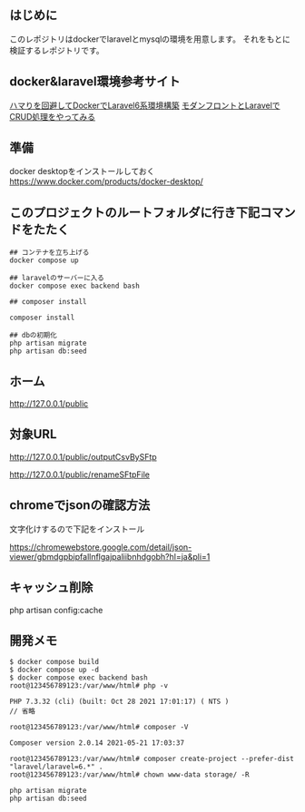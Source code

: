 ## はじめに
このレポジトリはdockerでlaravelとmysqlの環境を用意します。
それをもとに検証するレポジトリです。

## docker&laravel環境参考サイト 
[ハマりを回避してDockerでLaravel6系環境構築](https://qiita.com/2san/items/6e8af71f3186ad300538)
[モダンフロントとLaravelでCRUD処理をやってみる](https://qiita.com/2san/items/57d6a2cbe053dd314223)

## 準備
docker desktopをインストールしておく
https://www.docker.com/products/docker-desktop/

## このプロジェクトのルートフォルダに行き下記コマンドをたたく
```
## コンテナを立ち上げる
docker compose up

## laravelのサーバーに入る
docker compose exec backend bash

## composer install

composer install

## dbの初期化
php artisan migrate
php artisan db:seed
```

## ホーム
http://127.0.0.1/public
## 対象URL
http://127.0.0.1/public/outputCsvBySFtp

http://127.0.0.1/public/renameSFtpFile


## chromeでjsonの確認方法
文字化けするので下記をインストール

https://chromewebstore.google.com/detail/json-viewer/gbmdgpbipfallnflgajpaliibnhdgobh?hl=ja&pli=1

## キャッシュ削除
php artisan config:cache

## 開発メモ
```
$ docker compose build
$ docker compose up -d
$ docker compose exec backend bash
root@123456789123:/var/www/html# php -v

PHP 7.3.32 (cli) (built: Oct 28 2021 17:01:17) ( NTS )
// 省略

root@123456789123:/var/www/html# composer -V

Composer version 2.0.14 2021-05-21 17:03:37

root@123456789123:/var/www/html# composer create-project --prefer-dist "laravel/laravel=6.*" .
root@123456789123:/var/www/html# chown www-data storage/ -R

php artisan migrate
php artisan db:seed

```
